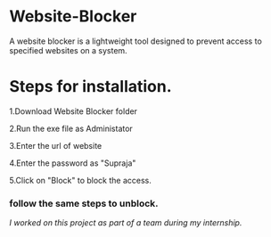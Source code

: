 # Website-Blocker
A website blocker is a lightweight tool designed to prevent access to specified websites on a system.

# Steps for installation.
1.Download Website Blocker folder

2.Run the exe file as Administator

3.Enter the url of website

4.Enter the password as "Supraja"

5.Click on "Block" to block the access.


 ### follow the same steps to unblock.


_I worked on this project as part of a team during my internship._
